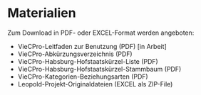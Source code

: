 # Materialien

Zum Download in PDF- oder EXCEL-Format werden angeboten:

- VieCPro-Leitfaden zur Benutzung (PDF) [in Arbeit]
- VieCPro-Abkürzungsverzeichnis (PDF)
- VieCPro-Habsburg-Hofstaatskürzel-Liste (PDF)
- VieCPro-Habsburg-Hofstaatskürzel-Stammbaum (PDF)
- VieCPro-Kategorien-Beziehungsarten (PDF)
- Leopold-Projekt-Originaldateien (EXCEL als ZIP-File)
